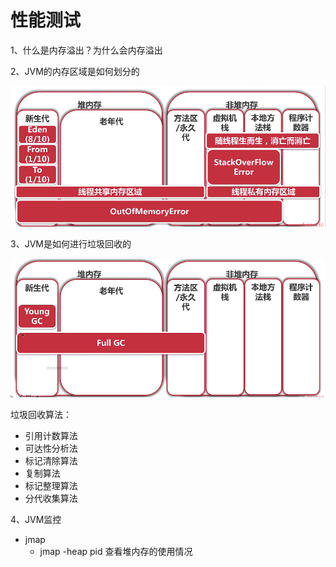 # 性能测试

1、什么是内存溢出？为什么会内存溢出

2、JVM的内存区域是如何划分的

![jvm内存空间](./jvm内存空间.png)



3、JVM是如何进行垃圾回收的

![jvm内存空间](./jvm垃圾回收.png)

垃圾回收算法：

+ 引用计数算法
+ 可达性分析法
+ 标记清除算法
+ 复制算法
+ 标记整理算法
+ 分代收集算法



4、JVM监控

+ jmap
  + jmap -heap pid      查看堆内存的使用情况